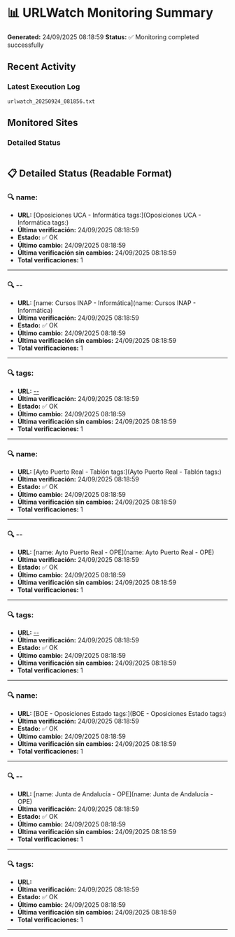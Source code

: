 # 📊 URLWatch Monitoring Summary

**Generated:** 24/09/2025 08:18:59
**Status:** ✅ Monitoring completed successfully

## Recent Activity

### Latest Execution Log
`urlwatch_20250924_081856.txt`

## Monitored Sites

### Detailed Status
```
```

## 📋 Detailed Status (Readable Format)

### 🔍 name:

- **URL:** [Oposiciones UCA - Informática	tags:](Oposiciones UCA - Informática	tags:)
- **Última verificación:** 24/09/2025 08:18:59
- **Estado:** ✅ OK
- **Último cambio:** 24/09/2025 08:18:59
- **Última verificación sin cambios:** 24/09/2025 08:18:59
- **Total verificaciones:** 1

---

### 🔍 --

- **URL:** [name: Cursos INAP - Informática](name: Cursos INAP - Informática)
- **Última verificación:** 24/09/2025 08:18:59
- **Estado:** ✅ OK
- **Último cambio:** 24/09/2025 08:18:59
- **Última verificación sin cambios:** 24/09/2025 08:18:59
- **Total verificaciones:** 1

---

### 🔍 tags:

- **URL:** [--](--)
- **Última verificación:** 24/09/2025 08:18:59
- **Estado:** ✅ OK
- **Último cambio:** 24/09/2025 08:18:59
- **Última verificación sin cambios:** 24/09/2025 08:18:59
- **Total verificaciones:** 1

---

### 🔍 name:

- **URL:** [Ayto Puerto Real - Tablón	tags:](Ayto Puerto Real - Tablón	tags:)
- **Última verificación:** 24/09/2025 08:18:59
- **Estado:** ✅ OK
- **Último cambio:** 24/09/2025 08:18:59
- **Última verificación sin cambios:** 24/09/2025 08:18:59
- **Total verificaciones:** 1

---

### 🔍 --

- **URL:** [name: Ayto Puerto Real - OPE](name: Ayto Puerto Real - OPE)
- **Última verificación:** 24/09/2025 08:18:59
- **Estado:** ✅ OK
- **Último cambio:** 24/09/2025 08:18:59
- **Última verificación sin cambios:** 24/09/2025 08:18:59
- **Total verificaciones:** 1

---

### 🔍 tags:

- **URL:** [--](--)
- **Última verificación:** 24/09/2025 08:18:59
- **Estado:** ✅ OK
- **Último cambio:** 24/09/2025 08:18:59
- **Última verificación sin cambios:** 24/09/2025 08:18:59
- **Total verificaciones:** 1

---

### 🔍 name:

- **URL:** [BOE - Oposiciones Estado	tags:](BOE - Oposiciones Estado	tags:)
- **Última verificación:** 24/09/2025 08:18:59
- **Estado:** ✅ OK
- **Último cambio:** 24/09/2025 08:18:59
- **Última verificación sin cambios:** 24/09/2025 08:18:59
- **Total verificaciones:** 1

---

### 🔍 --

- **URL:** [name: Junta de Andalucía - OPE](name: Junta de Andalucía - OPE)
- **Última verificación:** 24/09/2025 08:18:59
- **Estado:** ✅ OK
- **Último cambio:** 24/09/2025 08:18:59
- **Última verificación sin cambios:** 24/09/2025 08:18:59
- **Total verificaciones:** 1

---

### 🔍 tags:

- **URL:** []()
- **Última verificación:** 24/09/2025 08:18:59
- **Estado:** ✅ OK
- **Último cambio:** 24/09/2025 08:18:59
- **Última verificación sin cambios:** 24/09/2025 08:18:59
- **Total verificaciones:** 1

---

